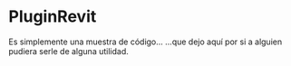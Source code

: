 # PluginRevit
 
Es simplemente una muestra de código...
...que dejo aquí por si a alguien pudiera serle de alguna utilidad.
